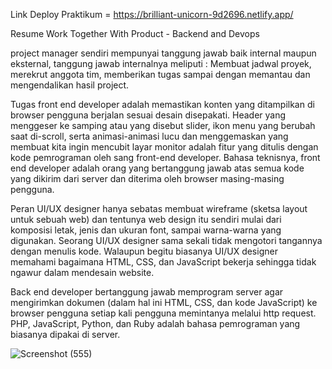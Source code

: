 Link Deploy Praktikum = https://brilliant-unicorn-9d2696.netlify.app/

Resume Work Together With Product - Backend and Devops

project manager sendiri mempunyai tanggung jawab baik internal maupun eksternal, tanggung jawab internalnya meliputi : Membuat jadwal proyek, merekrut anggota tim, memberikan tugas sampai dengan memantau dan mengendalikan hasil project.

Tugas front end developer adalah memastikan konten yang ditampilkan di browser pengguna berjalan sesuai desain disepakati. Header yang menggeser ke samping atau yang disebut slider, ikon menu yang berubah saat di-scroll, serta animasi-animasi lucu dan menggemaskan yang membuat kita ingin mencubit layar monitor adalah fitur yang ditulis dengan kode pemrograman oleh sang front-end developer. Bahasa teknisnya, front end developer adalah orang yang bertanggung jawab atas semua kode yang dikirim dari server dan diterima oleh browser masing-masing pengguna.

Peran UI/UX designer hanya sebatas membuat wireframe (sketsa layout untuk sebuah web) dan tentunya web design itu sendiri mulai dari komposisi letak, jenis dan ukuran font, sampai warna-warna yang digunakan. Seorang UI/UX designer sama sekali tidak mengotori tangannya dengan menulis kode. Walaupun begitu biasanya UI/UX designer memahami bagaimana HTML, CSS, dan JavaScript bekerja sehingga tidak ngawur dalam mendesain website.

Back end developer bertanggung jawab memprogram server agar mengirimkan dokumen (dalam hal ini HTML, CSS, dan kode JavaScript) ke browser pengguna setiap kali pengguna memintanya melalui http request. PHP, JavaScript, Python, dan Ruby adalah bahasa pemrograman yang biasanya dipakai di server.

![Screenshot (555)](https://user-images.githubusercontent.com/84265981/163544606-bb17ed6b-4905-451c-a273-60e8185aa43c.png)